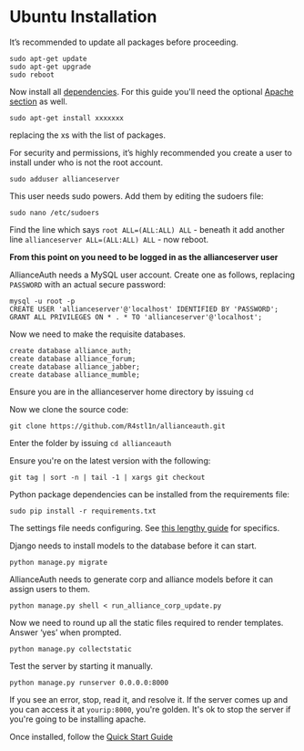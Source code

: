 # Ubuntu Installation

It’s recommended to update all packages before proceeding.

    sudo apt-get update
    sudo apt-get upgrade
    sudo reboot

Now install all [dependencies](dependencies.md). For this guide you'll need the optional [Apache section](dependencies.md) as well.

    sudo apt-get install xxxxxxx
replacing the xs with the list of packages.

For security and permissions, it’s highly recommended you create a user to install under who is not the root account.

    sudo adduser allianceserver

This user needs sudo powers. Add them by editing the sudoers file:

    sudo nano /etc/sudoers

Find the line which says `root ALL=(ALL:ALL) ALL` - beneath it add another line `allianceserver ALL=(ALL:ALL) ALL` - now reboot.

**From this point on you need to be logged in as the allianceserver user**

AllianceAuth needs a MySQL user account. Create one as follows, replacing `PASSWORD` with an actual secure password:

    mysql -u root -p
    CREATE USER 'allianceserver'@'localhost' IDENTIFIED BY 'PASSWORD';
    GRANT ALL PRIVILEGES ON * . * TO 'allianceserver'@'localhost';

Now we need to make the requisite databases.

    create database alliance_auth;
    create database alliance_forum;
    create database alliance_jabber;
    create database alliance_mumble;

Ensure you are in the allianceserver home directory by issuing `cd`

Now we clone the source code:

    git clone https://github.com/R4stl1n/allianceauth.git

Enter the folder by issuing `cd allianceauth`

Ensure you're on the latest version with the following:

    git tag | sort -n | tail -1 | xargs git checkout

Python package dependencies can be installed from the requirements file:

    sudo pip install -r requirements.txt

The settings file needs configuring. See [this lengthy guide](settings.md) for specifics.

Django needs to install models to the database before it can start.

    python manage.py migrate

AllianceAuth needs to generate corp and alliance models before it can assign users to them.

    python manage.py shell < run_alliance_corp_update.py

Now we need to round up all the static files required to render templates. Answer ‘yes’ when prompted.

    python manage.py collectstatic

Test the server by starting it manually.

    python manage.py runserver 0.0.0.0:8000

If you see an error, stop, read it, and resolve it. If the server comes up and you can access it at `yourip:8000`, you're golden. It's ok to stop the server if you're going to be installing apache.

Once installed, follow the [Quick Start Guide](quickstart.md)
